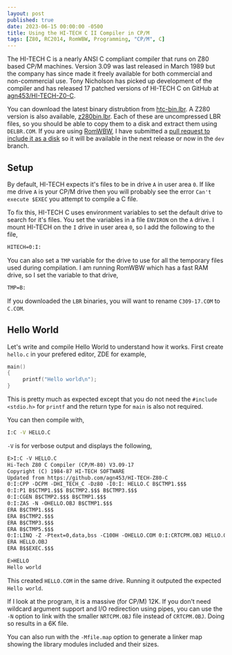```yaml
---
layout: post
published: true
date: 2023-06-15 00:00:00 -0500
title: Using the HI-TECH C II Compiler in CP/M
tags: [Z80, RC2014, RomWBW, Programming, "CP/M", C]
---
```

The HI-TECH C is a nearly ANSI C compliant compiler that runs on Z80 based CP/M
machines. Version 3.09 was last released in March 1989 but the company has since
made it freely available for both commercial and non-commercial use. Tony
Nicholson has picked up development of the compiler and has released 17 patched
versions of HI-TECH C on GitHub at [agn453/HI-TECH-Z0-C](https://github.com/agn453/HI-TECH-Z80-C).

You can download the latest binary distrubtion from
[htc-bin.lbr](https://raw.githubusercontent.com/agn453/HI-TECH-Z80-C/master/htc-bin.lbr).
A Z280 version is also available,
[z280bin.lbr](https://raw.githubusercontent.com/agn453/HI-TECH-Z80-C/master/z280bin.lbr).
Each of these are uncompressed LBR files, so you should be able to copy them to
a disk and extract them using `DELBR.COM`. If you are using
[RomWBW](https://github.com/wwarthen/RomWBW), I have submitted a [pull request to
include it as a disk](https://github.com/wwarthen/RomWBW/pull/348) so it will be
available in the next release or now in the `dev` branch.

## Setup
By default, HI-TECH expects it's files to be in drive `A` in user area `0`. If
like me drive `A` is your CP/M drive then you will probably see the error
`Can't execute $EXEC` you attempt to compile a C file.

To fix this, HI-TECH C uses environment variables to set the default drive to
search for it's files. You set the variables in a file `ENVIRON` on the `A`
drive. I mount HI-TECH on the `I` drive in user area `0`, so I add the following
to the file,

```txt
HITECH=0:I:
```

You can also set a `TMP` variable for the drive to use for all the temporary
files used during compilation. I am running RomWBW which has a fast RAM drive,
so I set the variable to that drive,

```txt
TMP=B:
```

If you downloaded the `LBR` binaries, you will want to rename `C309-17.COM` to
`C.COM`.

## Hello World

Let's write and compile Hello World to understand how it works. First create
`hello.c` in your prefered editor, ZDE for example,

```c
main()
{
     printf("Hello world\n");
}
```

This is pretty much as expected except that you do not need the
`#include <stdio.h>` for `printf` and the return type for `main` is also not
required.

You can then compile with,

```cmd
I:C -V HELLO.C
```

`-V` is for verbose output and displays the following,

```txt
E>I:C -V HELLO.C
Hi-Tech Z80 C Compiler (CP/M-80) V3.09-17
Copyright (C) 1984-87 HI-TECH SOFTWARE
Updated from https://github.com/agn453/HI-TECH-Z80-C
0:I:CPP -DCPM -DHI_TECH_C -Dz80 -I0:I: HELLO.C B$CTMP1.$$$
0:I:P1 B$CTMP1.$$$ B$CTMP2.$$$ B$CTMP3.$$$
0:I:CGEN B$CTMP2.$$$ B$CTMP1.$$$
0:I:ZAS -N -OHELLO.OBJ B$CTMP1.$$$
ERA B$CTMP1.$$$
ERA B$CTMP2.$$$
ERA B$CTMP3.$$$
ERA B$CTMP5.$$$
0:I:LINQ -Z -Ptext=0,data,bss -C100H -OHELLO.COM 0:I:CRTCPM.OBJ HELLO.OBJ 0:I:LIBC.LIB
ERA HELLO.OBJ
ERA B$$EXEC.$$$

E>HELLO
Hello world
```

This created `HELLO.COM` in the same drive. Running it outputed the expected
`Hello world`.

If I look at the program, it is a massive (for CP/M) 12K. If you don't need
wildcard argument support and I/O redirection using pipes, you can use the `-N`
option to link with the smaller `NRTCPM.OBJ` file instead of `CRTCPM.OBJ`. Doing
so results in a 6K file.

You can also run with the `-Mfile.map` option to generate a linker map showing
the library modules included and their sizes.

